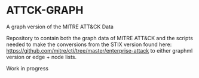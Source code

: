 # ATTCK-GRAPH
A graph version of the MITRE ATT&amp;CK Data

Repository to contain both the graph data of MITRE ATT&CK and the scripts needed to make the conversions from the STIX version found here: https://github.com/mitre/cti/tree/master/enterprise-attack to either graphml version or edge + node lists.

Work in progress 
